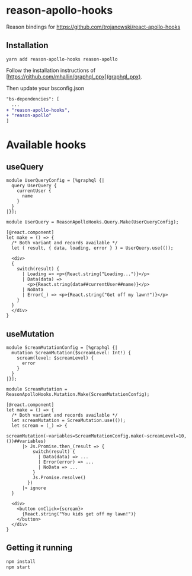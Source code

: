 # reason-apollo-hooks

Reason bindings for https://github.com/trojanowski/react-apollo-hooks

## Installation

```
yarn add reason-apollo-hooks reason-apollo
```

Follow the installation instructions of [https://github.com/mhallin/graphql_ppx](graphql_ppx).

Then update your bsconfig.json

```diff
"bs-dependencies": [
  ...
+ "reason-apollo-hooks",
+ "reason-apollo"
]
```

# Available hooks

## useQuery

```reason
module UserQueryConfig = [%graphql {|
  query UserQuery {
    currentUser {
      name
    }
  }
|}];

module UserQuery = ReasonApolloHooks.Query.Make(UserQueryConfig);

[@react.component]
let make = () => {
  /* Both variant and records available */
  let ( result, { data, loading, error } ) = UserQuery.use(());

  <div>
  {
    switch(result) {
      | Loading => <p>{React.string("Loading...")}</p>
      | Data(data) =>
        <p>{React.string(data##currentUser##name)}</p>
      | NoData
      | Error(_) => <p>{React.string("Get off my lawn!")}</p>
    }
  }
  </div>
}
```


## useMutation

```reason
module ScreamMutationConfig = [%graphql {|
  mutation ScreamMutation($screamLevel: Int!) {
    scream(level: $screamLevel) {
      error
    }
  }
|}];

module ScreamMutation = ReasonApolloHooks.Mutation.Make(ScreamMutationConfig);

[@react.component]
let make = () => {
  /* Both variant and records available */
  let screamMutation = ScreaMutation.use(());
  let scream = (_) => {
    screamMutation(~variables=ScreamMutationConfig.make(~screamLevel=10, ())##variables)
      |> Js.Promise.then_(result => {
          switch(result) {
            | Data(data) => ...
            | Error(error) => ...
            | NoData => ...
          }
          Js.Promise.resolve()
        })
      |> ignore
  } 

  <div>
    <button onClick={scream}>
      {React.string("You kids get off my lawn!")}
    </button>
  </div>
}
```

## Getting it running

```sh
npm install
npm start
```
